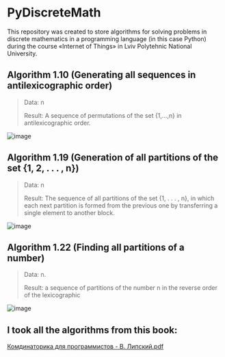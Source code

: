 # PyDiscreteMath

This repository was created to store algorithms for solving problems in discrete mathematics in a programming language (in this case Python) during the course «Internet of Things» in Lviv Polytehnic National University.



## Algorithm 1.10 (Generating all sequences in antilexicographic order)

> Data: n
> 
> Result: A sequence of permutations of the set {1,...,n} in antilexicographic order.

![image](https://user-images.githubusercontent.com/93161863/179425776-4ac0a42b-ec54-4358-881c-d9293fa581d5.png)


## Algorithm 1.19 (Generation of all partitions of the set {1, 2, . . . , n})

> Data: n
> 
> Result: The sequence of all partitions of the set {1, . . . , n}, in which each next partition is formed from the previous one by transferring a single element to another block.

![image](https://user-images.githubusercontent.com/93161863/179425562-c34d9d01-4c7f-4439-bead-62809d8d8624.png)

## Algorithm 1.22 (Finding all partitions of a number)

> Data: n.
>
> Result: a sequence of partitions of the number n in the reverse order of the lexicographic

![image](https://user-images.githubusercontent.com/93161863/179425589-c7afcfa6-a522-47a6-a5fc-10e752b9ab4e.png)

## I took all the algorithms from this book:

[Комдинаторика для программистов - В. Липский.pdf](https://github.com/DmtkD/PyDiscreteMath/files/9128615/-.pdf)

